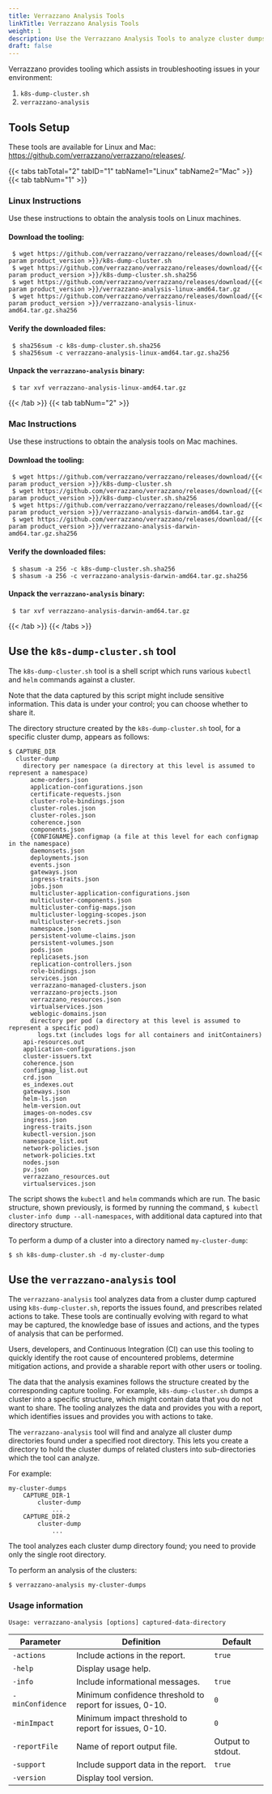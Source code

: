 ```yaml
---
title: Verrazzano Analysis Tools
linkTitle: Verrazzano Analysis Tools
weight: 1
description: Use the Verrazzano Analysis Tools to analyze cluster dumps
draft: false
---
```



Verrazzano provides tooling which assists in troubleshooting issues in your environment:
1. `k8s-dump-cluster.sh`
2. `verrazzano-analysis`

## Tools Setup
These tools are available for Linux and Mac: https://github.com/verrazzano/verrazzano/releases/.

{{< tabs tabTotal="2" tabID="1" tabName1="Linux" tabName2="Mac"  >}}
{{< tab tabNum="1" >}}
<br>

### Linux Instructions

Use these instructions to obtain the analysis tools on Linux machines.  

#### Download the tooling:
  ```
   $ wget https://github.com/verrazzano/verrazzano/releases/download/{{< param product_version >}}/k8s-dump-cluster.sh
   $ wget https://github.com/verrazzano/verrazzano/releases/download/{{< param product_version >}}/k8s-dump-cluster.sh.sha256
   $ wget https://github.com/verrazzano/verrazzano/releases/download/{{< param product_version >}}/verrazzano-analysis-linux-amd64.tar.gz
   $ wget https://github.com/verrazzano/verrazzano/releases/download/{{< param product_version >}}/verrazzano-analysis-linux-amd64.tar.gz.sha256
  ```

#### Verify the downloaded files:
  ```
   $ sha256sum -c k8s-dump-cluster.sh.sha256
   $ sha256sum -c verrazzano-analysis-linux-amd64.tar.gz.sha256
  ```

#### Unpack the `verrazzano-analysis` binary:
  ```
   $ tar xvf verrazzano-analysis-linux-amd64.tar.gz
  ```
{{< /tab >}}
{{< tab tabNum="2" >}}
<br>

### Mac Instructions

Use these instructions to obtain the analysis tools on Mac machines.

#### Download the tooling:
  ```
   $ wget https://github.com/verrazzano/verrazzano/releases/download/{{< param product_version >}}/k8s-dump-cluster.sh
   $ wget https://github.com/verrazzano/verrazzano/releases/download/{{< param product_version >}}/k8s-dump-cluster.sh.sha256
   $ wget https://github.com/verrazzano/verrazzano/releases/download/{{< param product_version >}}/verrazzano-analysis-darwin-amd64.tar.gz
   $ wget https://github.com/verrazzano/verrazzano/releases/download/{{< param product_version >}}/verrazzano-analysis-darwin-amd64.tar.gz.sha256
  ```
#### Verify the downloaded files:
  ```
   $ shasum -a 256 -c k8s-dump-cluster.sh.sha256
   $ shasum -a 256 -c verrazzano-analysis-darwin-amd64.tar.gz.sha256
  ```

#### Unpack the `verrazzano-analysis` binary:
  ```
   $ tar xvf verrazzano-analysis-darwin-amd64.tar.gz
  ```

{{< /tab >}}
{{< /tabs >}}


## Use the `k8s-dump-cluster.sh` tool

The `k8s-dump-cluster.sh` tool is a shell script which runs various `kubectl` and `helm` commands against a cluster.

Note that the data captured by this script might include sensitive information. This data is under your control; you can choose whether to share it.

The directory structure created by the `k8s-dump-cluster.sh` tool, for a specific cluster dump, appears as follows:

    $ CAPTURE_DIR
      cluster-dump
        directory per namespace (a directory at this level is assumed to represent a namespace)
          acme-orders.json
          application-configurations.json
          certificate-requests.json
          cluster-role-bindings.json
          cluster-roles.json
          cluster-roles.json
          coherence.json
          components.json
          {CONFIGNAME}.configmap (a file at this level for each configmap in the namespace)
          daemonsets.json
          deployments.json
          events.json
          gateways.json
          ingress-traits.json
          jobs.json
          multicluster-application-configurations.json
          multicluster-components.json
          multicluster-config-maps.json
          multicluster-logging-scopes.json
          multicluster-secrets.json
          namespace.json
          persistent-volume-claims.json
          persistent-volumes.json
          pods.json
          replicasets.json
          replication-controllers.json
          role-bindings.json
          services.json
          verrazzano-managed-clusters.json
          verrazzano-projects.json
          verrazzano_resources.json
          virtualservices.json
          weblogic-domains.json
          directory per pod (a directory at this level is assumed to represent a specific pod)
            logs.txt (includes logs for all containers and initContainers)
        api-resources.out
        application-configurations.json
        cluster-issuers.txt
        coherence.json
        configmap_list.out
        crd.json
        es_indexes.out
        gateways.json
        helm-ls.json
        helm-version.out
        images-on-nodes.csv
        ingress.json
        ingress-traits.json
        kubectl-version.json
        namespace_list.out
        network-policies.json
        network-policies.txt
        nodes.json
        pv.json
        verrazzano_resources.out
        virtualservices.json

The script shows the `kubectl` and `helm` commands which are run. The basic structure, shown previously, is formed by running the command, `$ kubectl cluster-info dump --all-namespaces`, with additional data captured into that directory structure.

To perform a dump of a cluster into a directory named `my-cluster-dump`:

`$ sh k8s-dump-cluster.sh -d my-cluster-dump`

## Use the `verrazzano-analysis` tool

The `verrazzano-analysis` tool analyzes data from a cluster dump captured using `k8s-dump-cluster.sh`, reports the issues found, and prescribes related actions to take.  These tools are continually evolving with regard to what may be captured, the knowledge base of issues and actions, and the types of analysis that can be performed.

Users, developers, and Continuous Integration (CI) can use this tooling to quickly identify the root cause of encountered problems, determine mitigation actions, and provide a sharable report with other users or tooling.

The data that the analysis examines follows the structure created by the corresponding capture tooling. For example, `k8s-dump-cluster.sh` dumps a cluster into a specific structure, which might contain data that you do not want to share. The tooling analyzes the data and provides you with a report, which identifies issues and provides you with actions to take.

The `verrazzano-analysis` tool will find and analyze all cluster dump directories found under a specified root directory. This lets you create a directory to hold the cluster dumps of related clusters into sub-directories which the tool can analyze.

For example:

    my-cluster-dumps
        CAPTURE_DIR-1
            cluster-dump
                ...
        CAPTURE_DIR-2
            cluster-dump
                ...

The tool analyzes each cluster dump directory found; you need to provide only the single root directory.

To perform an analysis of the clusters:

`$ verrazzano-analysis my-cluster-dumps`

### Usage information

```
Usage: verrazzano-analysis [options] captured-data-directory
```

| Parameter | Definition | Default |
| --- | --- | --- |
| `-actions` | Include actions in the report. | `true` |
| `-help` | Display usage help. | |
| `-info` | Include informational messages. | `true` |
| `-minConfidence` | Minimum confidence threshold to report for issues, 0-10. | `0` |
| `-minImpact` | Minimum impact threshold to report for issues, 0-10. | `0` |
| `-reportFile` | Name of report output file. | Output to stdout. |
| `-support` | Include support data in the report. | `true` |
| `-version` | Display tool version. | |
